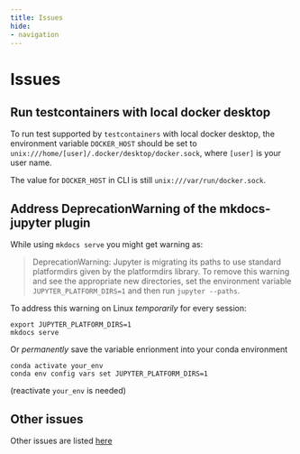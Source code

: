 ```yaml
---
title: Issues
hide:
- navigation
---
```


# Issues

## Run testcontainers with local docker desktop
To run test supported by `testcontainers` with local docker desktop, the environment variable `DOCKER_HOST` should be set to `unix:///home/[user]/.docker/desktop/docker.sock`, where `[user]` is your user name. 

The value for `DOCKER_HOST` in CLI is still `unix:///var/run/docker.sock`.

## Address DeprecationWarning of the mkdocs-jupyter plugin
While using `mkdocs serve` you might get warning as:
> DeprecationWarning: Jupyter is migrating its paths to use standard platformdirs given by the platformdirs library.  To remove this warning and see the appropriate new directories, set the environment variable `JUPYTER_PLATFORM_DIRS=1` and then run `jupyter --paths`.

To address this warning on Linux *temporarily* for every session:

```
export JUPYTER_PLATFORM_DIRS=1
mkdocs serve
```

Or *permanently* save the variable enrionment into your conda environment

```
conda activate your_env
conda env config vars set JUPYTER_PLATFORM_DIRS=1
```
(reactivate `your_env` is needed)

## Other issues
Other issues are listed [here](https://github.com/ssciwr/onehealth-db/issues)